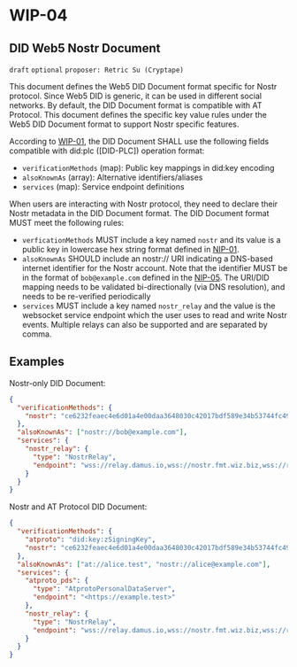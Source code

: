 # WIP-04

## DID Web5 Nostr Document

`draft` `optional` `proposer: Retric Su (Cryptape)`

This document defines the Web5 DID Document format specific for Nostr protocol. Since Web5 DID is generic, it can be used in different social networks. By default, the DID Document format is compatible with AT Protocol. This document defines the specific key value rules under the Web5 DID Document format to support Nostr specific features.

According to [WIP-01](01.md), the DID Document SHALL use the following fields compatible with did:plc ([DID-PLC]) operation format:

- `verificationMethods` (map): Public key mappings in did:key encoding
- `alsoKnownAs` (array): Alternative identifiers/aliases
- `services` (map): Service endpoint definitions

When users are interacting with Nostr protocol, they need to declare their Nostr metadata in the DID Document format. The DID Document format MUST meet the following rules:

- `verficationMethods` MUST include a key named `nostr` and its value is a public key in lowercase hex string format defined in [NIP-01](https://github.com/nostr-protocol/nips/blob/master/01.md).
- `alsoKnownAs` SHOULD include an nostr:// URI indicating a DNS-based internet identifier for the Nostr account. Note that the identifier MUST be in the format of `bob@example.com` defined in the [NIP-05](https://github.com/nostr-protocol/nips/blob/master/05.md). The URI/DID mapping needs to be validated bi-directionally (via DNS resolution), and needs to be re-verified periodically
- `services` MUST include a key named `nostr_relay` and the value is the websocket service endpoint which the user uses to read and write Nostr events. Multiple relays can also be supported and are separated by comma.

## Examples

Nostr-only DID Document:

```json
{
  "verificationMethods": {
    "nostr": "ce6232feaec4e6d01a4e00daa3648030c42017bdf589e34b53744fc49c5cba8a"
  },
  "alsoKnownAs": ["nostr://bob@example.com"],
  "services": {
    "nostr_relay": {
      "type": "NostrRelay",
      "endpoint": "wss://relay.damus.io,wss://nostr.fmt.wiz.biz,wss://relay.nostr.band"
    }
  }
}
```

Nostr and AT Protocol DID Document:

```json
{
  "verificationMethods": {
    "atproto": "did:key:zSigningKey",
    "nostr": "ce6232feaec4e6d01a4e00daa3648030c42017bdf589e34b53744fc49c5cba8a"
  },
  "alsoKnownAs": ["at://alice.test", "nostr://alice@example.com"],
  "services": {
    "atproto_pds": {
      "type": "AtprotoPersonalDataServer", 
      "endpoint": "<https://example.test>"
    },
    "nostr_relay": {
      "type": "NostrRelay",
      "endpoint": "wss://relay.damus.io,wss://nostr.fmt.wiz.biz,wss://relay.nostr.band"
    }
  }
}
```
